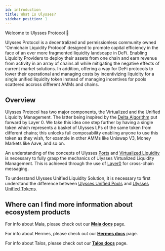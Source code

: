```yaml
---
id: introduction
title: What Is Ulysses?
sidebar_position: 1
---
```


Welcome to Ulysses Protocol 👋

Ulysses Protocol is a decentralized and permissionless community owned 'Omnichain Liquidity Protocol' designed to promote capital efficiency in the face of an ever more fragmented liquidity landscape in DeFi. 
Enabling Liquidity Providers to deploy their assets from one chain and earn revenue from activity in an array of chains all while mitigating the negative effects of current market solutions. 
In addition, offering a way for DeFi protocols to lower their operational and managing costs by incentivizing liquidity for a single unified liquidity token instead of managing incentives for pools scattered accross different AMMs and chains.  

## Overview

Ulysses Protocol has two major components, the Virtualized and the Unified Liquidity Management. The latter being inspired by the [Delta Algorithm](https://www.dropbox.com/s/gf3606jedromp61/Delta-Solving.The.Bridging-Trilemma.pdf?dl=0) put forward by Layer 0. We take this idea one step further by having a single token which represents a basket of Ulysses LPs of the same token from different chains; this unlocks full composability enabling anyone to use this token as they wish, for example in other AMMs like Uniswap V3, Money Markets like Aave, and so on. 

An understanding of the concepts of Ulysses [Ports](./overview/omnichain/ports) and [Virtualized Liquidity](./overview/omnichain/virtual-liquidity) is necessary to fully grasp the mechanics of Ulysses Virtualized Liquidity Management. This is achieved through the use of [Layer0](https://layerzero.gitbook.io/docs/) for cross-chain messaging.

To understand Ulysses Unified Liquidity Solution, it is necessary to first understand the difference between [Ulysses Unified Pools](./overview/unified-liquidity/pools) and [Ulysses Unified Tokens](./overview/unified-liquidity/tokens).

## Where can I find more information about ecosystem products

For info about Maia, please check out our [**Maia docs**](../introduction) page.

For info about Hermes, please check out our [**Hermes docs**](../Hermes/introduction) page.

For info about Talos, please check out our [**Talos docs**](../Talos/introduction) page.



